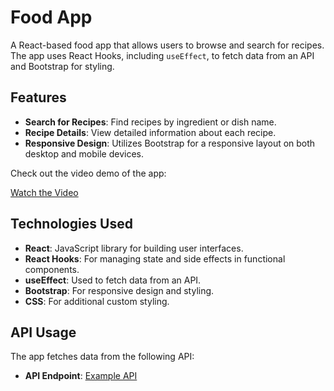 # Food App

A React-based food app that allows users to browse and search for recipes. The app uses React Hooks, including `useEffect`, to fetch data from an API and Bootstrap for styling.

## Features

- **Search for Recipes**: Find recipes by ingredient or dish name.
- **Recipe Details**: View detailed information about each recipe.
- **Responsive Design**: Utilizes Bootstrap for a responsive layout on both desktop and mobile devices.

Check out the video demo of the app:

[Watch the Video](https://github.com/VidyavathiR/FoodApp-React/blob/main/Screen%20Recording%202024-08-07%20131652.mp4)

## Technologies Used

- **React**: JavaScript library for building user interfaces.
- **React Hooks**: For managing state and side effects in functional components.
- **useEffect**: Used to fetch data from an API.
- **Bootstrap**: For responsive design and styling.
- **CSS**: For additional custom styling.

## API Usage

The app fetches data from the following API:

- **API Endpoint**: [Example API](https://api.example.com/recipes)



